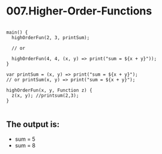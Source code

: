# 007.Higher-Order-Functions

```

main() {
  highOrderFun(2, 3, printSum);

  // or

  highOrderFun(4, 4, (x, y) => print("sum = ${x + y}"));
}

var printSum = (x, y) => print("sum = ${x + y}");
// or printSum(x, y) => print("sum = ${x + y}");

highOrderFun(x, y, Function z) {
  z(x, y); //printsum(2,3);
}


```

## The output is:

* sum = 5
* sum = 8